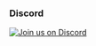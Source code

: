 ### Discord
[![Join us on Discord](https://invidget.switchblade.xyz/sWPHCdxCPU?theme=dark)]([https://discord.gg/unblocking](https://sites.google.com/view/clever-com-learn-today-url))
